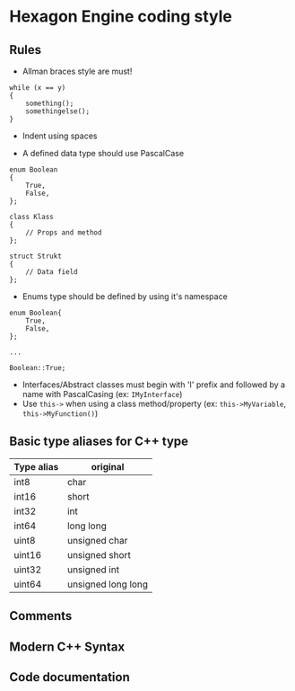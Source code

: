 # Hexagon Engine coding style

## Rules

- Allman braces style are must!

```
while (x == y)
{
    something();
    somethingelse();
}
```

- Indent using spaces

- A defined data type should use PascalCase

```
enum Boolean
{
    True,
    False,
};

class Klass
{
    // Props and method
};

struct Strukt
{
    // Data field
};

```

- Enums type should be defined by using it's namespace

```
enum Boolean{
    True,
    False,
};

...

Boolean::True;

```

- Interfaces/Abstract classes must begin with 'I' prefix and followed by a name with PascalCasing (ex: `IMyInterface`)
- Use `this->` when using a class method/property (ex: `this->MyVariable`, `this->MyFunction()`)

## Basic type aliases for C++ type

| Type alias | original           |
| ---------- | ------------------ |
| int8       | char               |
| int16      | short              |
| int32      | int                |
| int64      | long long          |
| uint8      | unsigned char      |
| uint16     | unsigned short     |
| uint32     | unsigned int       |
| uint64     | unsigned long long |

## Comments

## Modern C++ Syntax

## Code documentation
